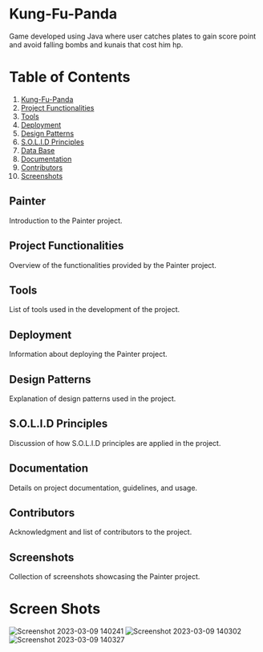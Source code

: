 # Kung-Fu-Panda
Game developed using Java where user catches plates to gain score point and avoid falling bombs and kunais that cost him hp.

# Table of Contents

1. [Kung-Fu-Panda](#Kung-Fu-Panda)
2. [Project Functionalities](#project-functionalities)
3. [Tools](#tools)
4. [Deployment](#deployment)
5. [Design Patterns](#design-patterns)
6. [S.O.L.I.D Principles](#solid-principles)
7. [Data Base](#data-base)
8. [Documentation](#documentation)
9. [Contributors](#contributors)
10. [Screenshots](#screenshots)

## Painter

Introduction to the Painter project.

## Project Functionalities

Overview of the functionalities provided by the Painter project.

## Tools

List of tools used in the development of the project.

## Deployment

Information about deploying the Painter project.

## Design Patterns

Explanation of design patterns used in the project.

## S.O.L.I.D Principles

Discussion of how S.O.L.I.D principles are applied in the project.

## Documentation

Details on project documentation, guidelines, and usage.

## Contributors

Acknowledgment and list of contributors to the project.

## Screenshots

Collection of screenshots showcasing the Painter project.

# Screen Shots

![Screenshot 2023-03-09 140241](https://user-images.githubusercontent.com/97104406/224017962-74eaa96e-825b-4b2f-aa7a-eee6be49a531.png)
![Screenshot 2023-03-09 140302](https://user-images.githubusercontent.com/97104406/224018112-5951c6f2-060f-4cc6-a2b1-19a732b8d4d4.png)
![Screenshot 2023-03-09 140327](https://user-images.githubusercontent.com/97104406/224018133-91bd5ed5-5992-46bd-a5f2-e5dd6cbc192b.png)
